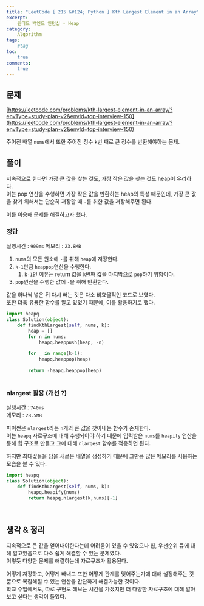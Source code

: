 ```yaml
---
title: "LeetCode [ 215 &#124; Python ] Kth Largest Element in an Array"
excerpt: 
    원티드 백엔드 인턴십 - Heap
category: 
    Algorithm
tags: 
    #tag
toc: 
    true
comments: 
    true
---
```


<style type = 'text/css'>
    .o{
    font-weight: bold;
    color:orange;
    }
</style>

## 문제  
[https://leetcode.com/problems/kth-largest-element-in-an-array/?envType=study-plan-v2&envId=top-interview-150](https://leetcode.com/problems/kth-largest-element-in-an-array/?envType=study-plan-v2&envId=top-interview-150)  

주어진 배열 `nums`에서 또한 주어진 정수 `k`번 째로 큰 정수를 반환해야하는 문제.  

## 풀이  
지속적으로 한다면 가장 큰 값을 찾는 것도, 가장 작은 값을 찾는 것도 heap이 유리하다.  
이는 pop 연산을 수행하면 가장 작은 값을 반환하는 heap의 특성 때문인데, 가장 큰 값을 찾기 위해서는 단순히 저장할 때 `-`를 취한 값을 저장해주면 된다.  
  
이를 이용해 문제를 해결하고자 했다.  

### 정답  
실행시간 : `909ms`
메모리 : `23.8MB`  

1.  `nums`의 모든 원소에 `-`를 취해 `heap`에 저장한다.  
2.  `k-1`만큼 `heappop`연산을 수행한다.  
    1.  `k-1`인 이유는 return 값을 `k`번째 값을 마지막으로 `pop`하기 위함이다.  
3. `pop`연산을 수행한 값에 `-`을 취해 반환한다.  

값을 하나씩 넣은 뒤 다시 빼는 것은 다소 비효율적인 코드로 보였다.  
또한 더욱 유용한 함수를 알고 있었기 때문에, 이를 활용하기로 했다.  

```python  
import heapq
class Solution(object):
    def findKthLargest(self, nums, k):
        heap = []
        for n in nums:
            heapq.heappush(heap, -n)
        
        for _ in range(k-1):
            heapq.heappop(heap)
        
        return -heapq.heappop(heap)
            
```  
  

### nlargest 활용 (개선 ?)  
실행시간 : `740ms`  
메모리 : `28.5MB`  

파이썬은 `nlargest`라는 `n`개의 큰 값을 찾아내는 함수가 존재한다.  
이는 `heapq` 자료구조에 대해 수행되어야 하기 때문에 입력받은 `nums`를 `heapify` 연산을 통해 힙 구조로 만들고 그에 대해 `nlargest` 함수를 적용하면 된다.  

하지만 최대값들을 담을 새로운 배열을 생성하기 때문에 그만큼 많은 메모리를 사용하는 모습을 볼 수 있다.

```python  
import heapq
class Solution(object):
    def findKthLargest(self, nums, k):
        heapq.heapify(nums)
        return heapq.nlargest(k,nums)[-1]
            
        
```  
## 생각 & 정리  
지속적으로 큰 값을 얻어내야한다는데 어려움이 있을 수 있었으나 힙, 우선순위 큐에 대해 알고있음으로 다소 쉽게 해결할 수 있는 문제였다.  
이렇듯 다양한 문제를 해결하는데 자료구조가 활용된다.  

어떻게 저장하고, 어떻게 빼내고 또한 어떻게 관계를 맺어주는가에 대해 설정해주는 것 뿐으로 복잡해질 수 있는 연산을 간단하게 해결가능한 것이다.  
학교 수업에서도, 따로 구현도 해보는 시간을 가졌지만 더 다양한 자료구조에 대해 알아보고 싶다는 생각이 들었다.